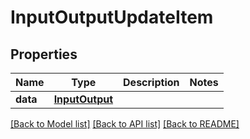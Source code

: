 # InputOutputUpdateItem

## Properties
Name | Type | Description | Notes
------------ | ------------- | ------------- | -------------
**data** | [**InputOutput**](InputOutput.md) |  | 

[[Back to Model list]](../README.md#documentation-for-models) [[Back to API list]](../README.md#documentation-for-api-endpoints) [[Back to README]](../README.md)



